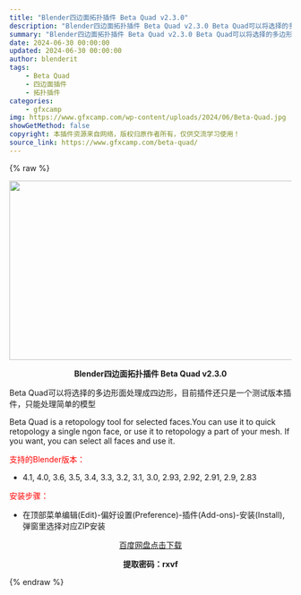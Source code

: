 ```yaml
---
title: "Blender四边面拓扑插件 Beta Quad v2.3.0"
description: "Blender四边面拓扑插件 Beta Quad v2.3.0 Beta Quad可以将选择的多边形面处理成四边形，目前插件还只是一个测试版本插件，只能处理简单的模型 Beta Quad is a r..."
summary: "Blender四边面拓扑插件 Beta Quad v2.3.0 Beta Quad可以将选择的多边形面处理成四边形，目前插件还只是一个测试版本插件，只能处理简单的模型 Beta Quad is a r..."
date: 2024-06-30 00:00:00
updated: 2024-06-30 00:00:00
author: blenderit
tags: 
    - Beta Quad
    - 四边面插件
    - 拓扑插件
categories:
    - gfxcamp
img: https://www.gfxcamp.com/wp-content/uploads/2024/06/Beta-Quad.jpg
showGetMethod: false
copyright: 本插件资源来自网络，版权归原作者所有，仅供交流学习使用！
source_link: https://www.gfxcamp.com/beta-quad/
---
```


{% raw %}
<div><p><img decoding="async" class="aligncenter size-full wp-image-122398" src="https://www.gfxcamp.com/wp-content/uploads/2024/06/Beta-Quad.jpg" data-src="https://www.gfxcamp.com/wp-content/uploads/2024/06/Beta-Quad.jpg" alt="" width="640" height="320" data-srcset="https://www.gfxcamp.com/wp-content/uploads/2024/06/Beta-Quad.jpg 640w, https://www.gfxcamp.com/wp-content/uploads/2024/06/Beta-Quad-150x75.jpg 150w" data-sizes="(max-width: 640px) 100vw, 640px"></p><p style="text-align: center;"><strong>Blender四边面拓扑插件 Beta Quad v2.3.0</strong></p><p>Beta Quad可以将选择的多边形面处理成四边形，目前插件还只是一个测试版本插件，只能处理简单的模型</p><p>Beta Quad is a retopology tool for selected faces.You can use it to quick retopology a single ngon face, or use it to retopology a part of your mesh. If you want, you can select all faces and use it.</p><p style="text-align: left;"><span style="color: #ff0000;">支持的Blender版本：</span></p><ul>
<li style="text-align: left;">4.1, 4.0, 3.6, 3.5, 3.4, 3.3, 3.2, 3.1, 3.0, 2.93, 2.92, 2.91, 2.9, 2.83</li>
</ul><p style="text-align: left;"><span style="color: #ff0000;">安装步骤：</span></p><ul>
<li>在顶部菜单编辑(Edit)-偏好设置(Preference)-插件(Add-ons)-安装(Install),弹窗里选择对应ZIP安装</li>
</ul><p style="text-align: center;"><a class="maxbutton-3 maxbutton maxbutton-baidu" target="_blank" rel="noopener" href="https://pan.baidu.com/s/1hc-xlPl1e0KOBuShyEyL7Q?pwd=rxvf"><span class="mb-text">百度网盘点击下载</span></a></p><p style="text-align: center;"><strong>提取密码：rxvf</strong></p></div>
<div style="display: none">gfxcamp</div>
{% endraw %}